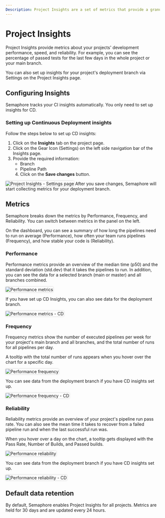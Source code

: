 ```yaml
---
Description: Project Insights are a set of metrics that provide a granular view of your project.
---
```

# Project Insights
Project Insights provide metrics about your projects' development performance, speed, and reliability. For example, you can
see the percentage of passed tests for the last few days in the whole project or your main branch.

You can also set up insights for your project's deployment branch via Settings on the Project Insights page.

## Configuring Insights

Semaphore tracks your CI insights automatically. You only need to set up insights for CD. 

### Setting up Continuous Deployment insights

Follow the steps below to set up CD insights:

1. Click on the **Insights** tab on the project page.
2. Click on the Gear Icon (Settings) on the left side navigation bar of the Insights page.
3. Provide the required information:
    - Branch
    - Pipeline Path
    4. Click on the **Save changes** button.


<img style="box-shadow: 0 0 5px #ccc" src="/score/img/settings.png" alt="Project Insights - Settings page">
After you save changes, Semaphore will start collecting metrics for your deployment branch.


## Metrics
Semaphore breaks down the metrics by Performance, Frequency, and Reliability. You can switch between metrics in the panel
on the left.

On the dashboard, you can see a summary of how long the pipelines need to run on average (Performance), how often
your team runs pipelines (Frequency), and how stable your code is (Reliability).

### Performance
Performance metrics provide an overview of the median time (p50) and the standard deviation (std.dev) that it takes the 
pipelines to run. In addition, you can see the data for a selected branch (main or master) and all branches combined.

<img style="box-shadow: 0 0 5px #ccc" src="/score/img/perf.png" alt="Performance metrics">

If you have set up CD Insights, you can also see data for the deployment branch.

<img style="box-shadow: 0 0 5px #ccc" src="/score/img/cd_perf.png" alt="Performance metrics - CD">

### Frequency
Frequency metrics show the number of executed pipelines per week for your project's main branch and all 
branches, and the total number of runs for all pipelines per day.

A tooltip with the total number of runs appears when you hover over the chart for a specific day.

<img style="box-shadow: 0 0 5px #ccc" src="/score/img/ci_freq.png" alt="Performance frequency">

You can see data from the deployment branch if you have CD insights set up.

<img style="box-shadow: 0 0 5px #ccc" src="/score/img/cd_freq.png" alt="Performance frequency - CD">

### Reliability

Reliability metrics provide an overview of your project's pipeline run pass rate. You can also see the 
mean time it takes to recover from a failed pipeline run and when the last successful run was.

When you hover over a day on the chart, a tooltip gets displayed with the Pass Rate, Number of Builds, and Passed builds.

<img style="box-shadow: 0 0 5px #ccc" src="/score/img/ci_rel.png" alt="Performance reliability">

You can see data from the deployment branch if you have CD insights set up.

<img style="box-shadow: 0 0 5px #ccc" src="/score/img/cd_rel.png" alt="Performance reliability - CD">


## Default data retention

By default, Semaphore enables Project Insights for all projects. 
Metrics are held for 30 days and are updated every 24 hours.
